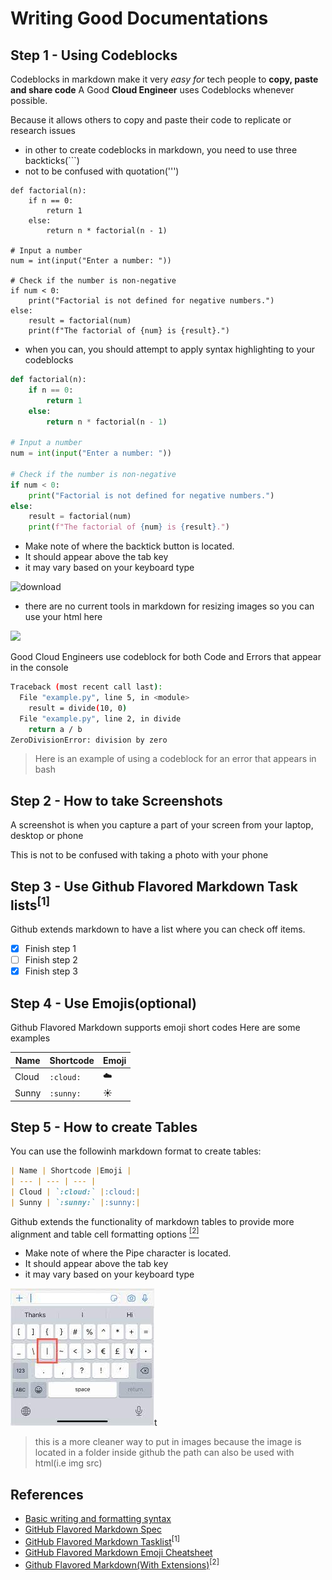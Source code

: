 # Writing Good Documentations

## Step 1 - Using Codeblocks

Codeblocks in markdown make it very *easy for* tech people to **copy, paste and share code**
A Good **Cloud Engineer** uses Codeblocks whenever possible.

Because it allows others to copy and paste their code to replicate or research issues

- in other to create codeblocks in markdown, you need to use three backticks(```)
- not to be confused with quotation(''')

```
def factorial(n):
    if n == 0:
        return 1
    else:
        return n * factorial(n - 1)

# Input a number
num = int(input("Enter a number: "))

# Check if the number is non-negative
if num < 0:
    print("Factorial is not defined for negative numbers.")
else:
    result = factorial(num)
    print(f"The factorial of {num} is {result}.")

```
- when you can, you should attempt to apply syntax highlighting to your codeblocks
  
```python
def factorial(n):
    if n == 0:
        return 1
    else:
        return n * factorial(n - 1)

# Input a number
num = int(input("Enter a number: "))

# Check if the number is non-negative
if num < 0:
    print("Factorial is not defined for negative numbers.")
else:
    result = factorial(num)
    print(f"The factorial of {num} is {result}.")

```

- Make note of where the backtick button is located.
- It should appear above the tab key
- it may vary based on your keyboard type

![download](https://github.com/El-magnificoxxii/github-docs-example/assets/75856679/36cf98bb-7639-4a47-9032-e9b5ad03dae2)

- there are no current tools in markdown for resizing images so you can use your html here
<img width = 100 src = https://github.com/El-magnificoxxii/github-docs-example/assets/75856679/36cf98bb-7639-4a47-9032-e9b5ad03dae2/>

Good Cloud Engineers use codeblock for both Code and Errors that appear in the console


```bash
Traceback (most recent call last):
  File "example.py", line 5, in <module>
    result = divide(10, 0)
  File "example.py", line 2, in divide
    return a / b
ZeroDivisionError: division by zero

```
> Here is an example of using a codeblock for an error that appears in bash

## Step 2 - How to take Screenshots

A screenshot is when you capture a part of your screen from your laptop, desktop or phone

This is not to be confused with taking a photo with your phone


## Step 3 - Use Github Flavored Markdown Task lists<sup>[1]</sup>

Github extends markdown to have a list where you can check off items.

- [x] Finish step 1
- [ ] Finish step 2
- [x] Finish step 3

## Step 4 - Use Emojis(optional)
Github Flavored Markdown supports emoji short codes
Here are some examples

| Name | Shortcode |Emoji |
| --- | --- | --- |
| Cloud | `:cloud:` |:cloud:|
| Sunny | `:sunny:` |:sunny:|

## Step 5 - How to create Tables

You can use the followinh markdown format to create tables:

```markdown
| Name | Shortcode |Emoji |
| --- | --- | --- |
| Cloud | `:cloud:` |:cloud:|
| Sunny | `:sunny:` |:sunny:|
```
Github extends the functionality of markdown tables to provide more alignment and table cell formatting options [<sup>[2]</sup>](#references)

- Make note of where the Pipe character is located.
- It should appear above the tab key
- it may vary based on your keyboard type

![Photo of backtick on the keyboard](assets/pipe.jpeg)t
>this is a more cleaner way to put in images because the image is located in a folder inside github
>the path can also be used with html(i.e img src)

## References
- [Basic writing and formatting syntax](https://docs.github.com/en/get-started/writing-on-github/getting-started-with-writing-and-formatting-on-github/basic-writing-and-formatting-syntax) 
- [GitHub Flavored Markdown Spec](https://github.github.com/gfm/) 
- [GitHub Flavored Markdown Tasklist](https://docs.github.com/en/issues/managing-your-tasks-with-tasklists/quickstart-for-tasklists)<sup>[1]</sup>
- [GitHub Flavored Markdown Emoji Cheatsheet](https://github.com/ikatyang/emoji-cheat-sheet)
- [Github Flavored Markdown(With Extensions)](https://github.github.com/gfm/#tables-extension-)<sup>[2]</sup>
